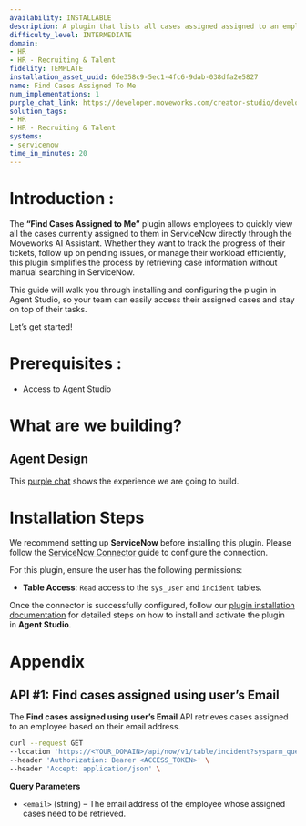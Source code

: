 ```yaml
---
availability: INSTALLABLE
description: A plugin that lists all cases assigned assigned to an employee.
difficulty_level: INTERMEDIATE
domain:
- HR
- HR - Recruiting & Talent
fidelity: TEMPLATE
installation_asset_uuid: 6de358c9-5ec1-4fc6-9dab-038dfa2e5827
name: Find Cases Assigned To Me
num_implementations: 1
purple_chat_link: https://developer.moveworks.com/creator-studio/developer-tools/purple-chat/?conversation=%7B%22startTimestamp%22%3A%2211%3A43+AM%22%2C%22messages%22%3A%5B%7B%22role%22%3A%22user%22%2C%22parts%22%3A%5B%7B%22richText%22%3A%22Show+me+all+my+cases+in+ServiceNow.%22%7D%5D%7D%2C%7B%22role%22%3A%22assistant%22%2C%22parts%22%3A%5B%7B%22reasoningSteps%22%3A%5B%7B%22status%22%3A%22success%22%2C%22richText%22%3A%22Fetching+all+cases+assigned+to+Gwen+from+ServiceNow.%22%7D%5D%7D%2C%7B%22richText%22%3A%22I+found+the+following+cases+assigned+to+you%3A%22%7D%2C%7B%22richText%22%3A%22%3Cb%3ESN-101%3A+Outage+in+Finance+Department%3C%2Fb%3E%3Cbr%3E%3Cp%3E%3Cb%3EStatus%3A%3C%2Fb%3E+In+Progress%3C%2Fp%3E%22%7D%2C%7B%22richText%22%3A%22%3Cb%3ESN-102%3A+Laptop+Battery+Overheating%3C%2Fb%3E%3Cbr%3E%3Cp%3E%3Cb%3EStatus%3A%3C%2Fb%3E+Open%3C%2Fp%3E%22%7D%2C%7B%22richText%22%3A%22%3Cb%3ESN-103%3A+Printer+not+working%3C%2Fb%3E%3Cbr%3E%3Cp%3E%3Cb%3EStatus%3A%3C%2Fb%3E+In+Progress%3C%2Fp%3E%22%7D%5D%7D%5D%7D
solution_tags:
- HR
- HR - Recruiting & Talent
systems:
- servicenow
time_in_minutes: 20
---
```


# **Introduction :**

The **“Find Cases Assigned to Me”** plugin allows employees to quickly view all the cases currently assigned to them in ServiceNow directly through the Moveworks AI Assistant. Whether they want to track the progress of their tickets, follow up on pending issues, or manage their workload efficiently, this plugin simplifies the process by retrieving case information without manual searching in ServiceNow.

This guide will walk you through installing and configuring the plugin in Agent Studio, so your team can easily access their assigned cases and stay on top of their tasks. 

Let’s get started!

# Prerequisites :

- Access to Agent Studio

# What are we building?

## **Agent Design**

This [purple chat](https://developer.moveworks.com/creator-studio/developer-tools/purple-chat?conversation=%7B%22startTimestamp%22%3A%2211%3A43+AM%22%2C%22messages%22%3A%5B%7B%22role%22%3A%22user%22%2C%22parts%22%3A%5B%7B%22richText%22%3A%22Show+me+all+my+cases+in+ServiceNow.%22%7D%5D%7D%2C%7B%22role%22%3A%22assistant%22%2C%22parts%22%3A%5B%7B%22reasoningSteps%22%3A%5B%7B%22status%22%3A%22success%22%2C%22richText%22%3A%22Fetching+all+cases+assigned+to+Gwen+from+ServiceNow.%22%7D%5D%7D%2C%7B%22richText%22%3A%22I+found+the+following+cases+assigned+to+you%3A%22%7D%2C%7B%22richText%22%3A%22%3Cb%3ESN-101%3A+Outage+in+Finance+Department%3C%2Fb%3E%3Cbr%3E%3Cp%3E%3Cb%3EStatus%3A%3C%2Fb%3E+In+Progress%3C%2Fp%3E%22%7D%2C%7B%22richText%22%3A%22%3Cb%3ESN-102%3A+Laptop+Battery+Overheating%3C%2Fb%3E%3Cbr%3E%3Cp%3E%3Cb%3EStatus%3A%3C%2Fb%3E+Open%3C%2Fp%3E%22%7D%2C%7B%22richText%22%3A%22%3Cb%3ESN-103%3A+Printer+not+working%3C%2Fb%3E%3Cbr%3E%3Cp%3E%3Cb%3EStatus%3A%3C%2Fb%3E+In+Progress%3C%2Fp%3E%22%7D%5D%7D%5D%7D) shows the experience we are going to build.

# **Installation Steps**

We recommend setting up **ServiceNow** before installing this plugin. Please follow the [ServiceNow Connector](https://developer.moveworks.com/marketplace/package/?id=servicenow&hist=home%2Cbrws#how-to-implement) guide to configure the connection.

For this plugin, ensure the user has the following permissions:

- **Table Access**: `Read` access to the `sys_user` and `incident` tables.

Once the connector is successfully configured, follow our [plugin installation documentation](https://help.moveworks.com/docs/ai-agent-marketplace-installation) for detailed steps on how to install and activate the plugin in **Agent Studio**.

# **Appendix**

## API #1: Find cases assigned **using user’s Email**

The **Find cases assigned using user’s Email** API retrieves cases assigned to an employee based on their email address.

```bash
curl --request GET
--location 'https://<YOUR_DOMAIN>/api/now/v1/table/incident?sysparm_query=assigned_to.email%3D{{email}}&sysparm_fields=short_description%2Capproval%2Cnumber' \
--header 'Authorization: Bearer <ACCESS_TOKEN>' \
--header 'Accept: application/json' \
```

**Query Parameters**

- `<email>` (string) – The email address of the employee whose assigned cases need to be retrieved.